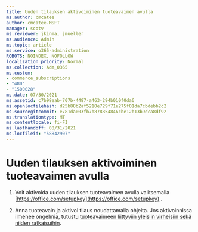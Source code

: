 ```yaml
---
title: Uuden tilauksen aktivoiminen tuoteavaimen avulla
ms.author: cmcatee
author: cmcatee-MSFT
manager: scotv
ms.reviewer: jkinma, jmueller
ms.audience: Admin
ms.topic: article
ms.service: o365-administration
ROBOTS: NOINDEX, NOFOLLOW
localization_priority: Normal
ms.collection: Adm_O365
ms.custom:
- commerce_subscriptions
- "480"
- "1500028"
ms.date: 07/30/2021
ms.assetid: c7b98eab-707b-4487-a463-294b010f0da6
ms.openlocfilehash: d25b88b2af5210e729f71e275f01da7cbdebb2c2
ms.sourcegitcommit: e781da003fb7b878854846cbe12b13b9dca8df92
ms.translationtype: MT
ms.contentlocale: fi-FI
ms.lasthandoff: 08/31/2021
ms.locfileid: "58842907"
---
```

# <a name="activate-a-new-subscription-with-a-product-key"></a>Uuden tilauksen aktivoiminen tuoteavaimen avulla

1. Voit aktivoida uuden tilauksen tuoteavaimen avulla valitsemalla [https://office.com/setupkey](https://office.com/setupkey) .

2. Anna tuoteavain ja aktivoi tilaus noudattamalla ohjeita. Jos aktivoinnissa ilmenee ongelmia, tutustu [tuoteavaimeen liittyviin yleisiin virheisiin sekä niiden ratkaisuihin](https://docs.microsoft.com/microsoft-365/commerce/product-key-errors-and-solutions).